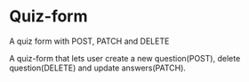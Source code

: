 # Quiz-form
A quiz form with POST, PATCH and DELETE

A quiz-form that lets user create a new question(POST), delete question(DELETE) and update answers(PATCH).
